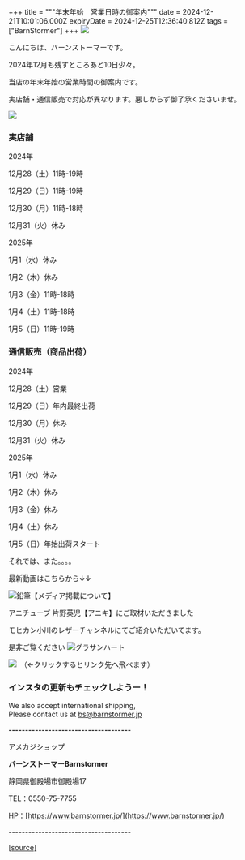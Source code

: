 +++
title = """年末年始　営業日時の御案内"""
date = 2024-12-21T10:01:06.000Z
expiryDate = 2024-12-25T12:36:40.812Z
tags = ["BarnStormer"]
+++
[![](https://stat.ameba.jp/user_images/20231023/16/barnstormer-go/b2/03/p/o0420015015354743273.png)](https://ameblo.jp/barnstormer-go/entry-12825670498.html)

こんにちは、バーンストーマーです。

2024年12月も残すところあと10日少々。

当店の年末年始の営業時間の御案内です。

実店舗・通信販売で対応が異なります。悪しからず御了承くださいませ。

[![](https://stat.ameba.jp/user_images/20241219/16/barnstormer-go/06/78/j/o0143015015523284992.jpg)](https://stat.ameba.jp/user_images/20241219/16/barnstormer-go/06/78/j/o0143015015523284992.jpg)

### 実店舗

2024年

12月28（土）11時-19時

12月29（日）11時-19時

12月30（月）11時-18時

12月31（火）休み

2025年

1月1（水）休み

1月2（木）休み

1月3（金）11時-18時

1月4（土）11時-18時

1月5（日）11時-19時

### 通信販売（商品出荷）

2024年

12月28（土）営業

12月29（日）年内最終出荷

12月30（月）休み

12月31（火）休み

2025年

1月1（水）休み

1月2（木）休み

1月3（金）休み

1月4（土）休み

1月5（日）年始出荷スタート

それでは、また。。。。

最新動画はこちらから↓↓

![鉛筆](https://stat100.ameba.jp/blog/ucs/img/char/char3/519.png)【メディア掲載について】

アニチューブ 片野英児【アニキ】にご取材いただきました

モヒカン小川のレザーチャンネルにてご紹介いただいてます。

是非ご覧ください ![グラサンハート](https://stat100.ameba.jp/blog/ucs/img/char/char3/148.png)

[![](https://stat.ameba.jp/user_images/20230412/16/barnstormer-go/6a/23/p/o0108010815269242493.png)](https://www.instagram.com/barnstormer_daily/)　（←クリックするとリンク先へ飛べます）

### インスタの更新もチェックしようー！

We also accept international shipping,  
Please contact us at bs@barnstormer.jp

**\-------------------------------------**

アメカジショップ

**バーンストーマーBarnstormer**

静岡県御殿場市御殿場17

TEL：0550-75-7755

HP：[https://www.barnstormer.jp/](https://www.barnstormer.jp/)

**\-------------------------------------**

[[source]](https://ameblo.jp/barnstormer-go/entry-12879245200.html)
